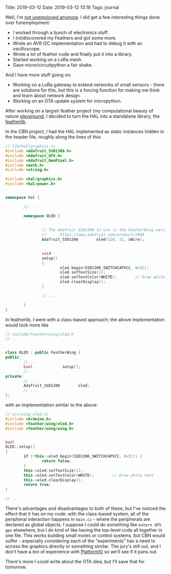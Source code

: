 Title: 2019-03-12
Date: 2019-03-12 13:16
Tags: journal

Well, I'm [not unemployed anymore](https://dropbox.com/). I did get a
few interesting things done over funemployment:

* I worked through a bunch of electronics stuff.
* I (re)discovered my Feathers and got some more.
* Wrote an AVR I2C implementation and had to debug it with an oscilloscope.
* Wrote a lot of feather code and finally put it into a library.
* Started working on a LoRa mesh.
* Gave micro/circuitpython a fair shake.

And I have more stuff going on:

* Working on a LoRa gateway to extend networks of small sensors - there
  are solutions for this, but this is a forcing function for making me
  think and learn about network design.
* Working on an OTA update system for micropython.

After working on a largish feather project (my computational beauty of
nature [playground](https://github.com/kisom/gol), I decided to turn
the HAL into a standalone library, the [featherlib](https://github.com/kisom/featherlib).

In the CBN project, I had the HAL implemented as static instances hidden in the header file,
roughly along the lines of this:

```c++
// lib/hal/graphics.cc
#include <Adafruit_SSD1306.h>
#include <Adafruit_GFX.h>
#include <Adafruit_NeoPixel.h>
#include <math.h>
#include <string.h>

#include <hal/graphics.h>
#include <hal/power.h>


namespace hal {

        // ...

        namespace OLED {
        
        
                // The Adafruit SSD1306 in use is the FeatherWing version.
                //      https://www.adafruit.com/product/2900
                Adafruit_SSD1306        oled(128, 32, &Wire);
        

                void
                setup()
                {
                        oled.begin(SSD1306_SWITCHCAPVCC, 0x3C);
                        oled.setTextSize(1);
                        oled.setTextColor(WHITE);        // Draw white text
                        oled.clearDisplay();
                }

                // ...

        }
}
```

In featherlib, I went with a class-based approach; the above implementation would look more like

```c++
// include/feather/wing/oled.h
// ...


class OLED : public FeatherWing {
public:
        // ...
        bool             setup();
        // ...
private:
        // ...
        Adafruit_SSD1306        oled;
        // ...
};
```

with an implementation similar to the above:

```c++
// src/wing_oled.cc
#include <Arduino.h>
#include <feather/wing/oled.h>
#include <feather/wing/wing.h>


bool
OLED::setup()
{
        if (!this->oled.begin(SSD1306_SWITCHCAPVCC, 0x3C)) {
                return false;
        }
        this->oled.setTextSize(1);
        this->oled.setTextColor(WHITE);        // Draw white text
        this->oled.clearDisplay();
        return true;
}

// ...
```

There's advantages and disadvantages to both of these, but I've noticed
the effect that it has on my code: with the class-based system, all of the
peripheral interaction happens in `main.cc` - where the peripherals are
declared as global objects. I suppose I could do something like `extern
GPS gps` elsewhere, but I do kind of like having the top-level code all
together in one file. This works building small motes or control systems,
but CBN would suffer - especially considering each of the "experiments"
has a need to access the graphics directly or something similar. The jury's
still out, and I don't have a *ton* of experience with [PlatformIO](https://platformio.org/)
so we'll see if it pans out.

There's more I could write about the OTA idea, but I'll save that for tomorrow.
